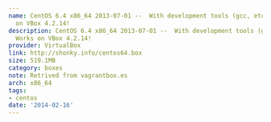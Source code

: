 ```yaml
---
name: CentOS 6.4 x86_64 2013-07-01 --  With development tools (gcc, etc...). Works
  on VBox 4.2.14!
description: CentOS 6.4 x86_64 2013-07-01 --  With development tools (gcc, etc...).
  Works on VBox 4.2.14!
provider: VirtualBox
link: http://shonky.info/centos64.box
size: 519.1MB
category: boxes
note: Retrived from vagrantbox.es
arch: x86_64
tags:
- centos
date: '2014-02-16'
---
```

